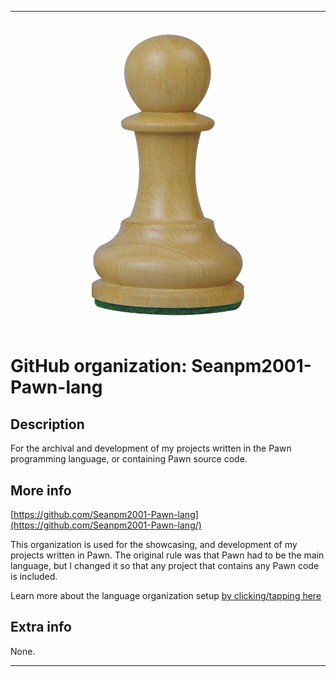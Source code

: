
***

![Pawn.jpeg failed to load. The file may be missing or corrupt. Check the file path for errors first.](/AdditionalInfo/2/Seanpm2001-Pawn-lang/Pawn.jpeg)

# GitHub organization: Seanpm2001-Pawn-lang

## Description

For the archival and development of my projects written in the Pawn programming language, or containing Pawn source code.

## More info

[https://github.com/Seanpm2001-Pawn-lang](https://github.com/Seanpm2001-Pawn-lang/)

This organization is used for the showcasing, and development of my projects written in Pawn. The original rule was that Pawn had to be the main language, but I changed it so that any project that contains any Pawn code is included.

Learn more about the language organization setup [by clicking/tapping here](/AdditionalInfo/LanguageOrgs/README.md)

## Extra info

None.

***
